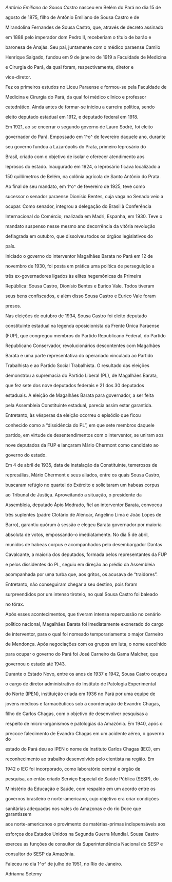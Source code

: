 

*Antônio Emiliano de Sousa Castro* nasceu em Belém do Pará no dia 15 de

agosto de 1875, filho de Antônio Emiliano de Sousa Castro e de

Mirandolina Fernandes de Sousa Castro, que, através de decreto assinado

em 1888 pelo imperador dom Pedro II, receberiam o título de barão e

baronesa de Anajás. Seu pai, juntamente com o médico paraense Camilo

Henrique Salgado, fundou em 9 de janeiro de 1919 a Faculdade de Medicina

e Cirurgia do Pará, da qual foram, respectivamente, diretor e

vice-diretor.



Fez os primeiros estudos no Liceu Paraense e formou-se pela Faculdade de

Medicina e Cirurgia do Pará, da qual foi médico clínico e professor

catedrático. Ainda antes de formar-se iniciou a carreira política, sendo

eleito deputado estadual em 1912, e deputado federal em 1918.



Em 1921, ao se encerrar o segundo governo de Lauro Sodré, foi eleito

governador do Pará. Empossado em 1^o^ de fevereiro daquele ano, durante

seu governo fundou a Lazarópolis do Prata, primeiro leprosário do

Brasil, criado com o objetivo de isolar e oferecer atendimento aos

leprosos do estado. Inaugurado em 1924, o leprosário ficava localizado a

150 quilômetros de Belém, na colônia agrícola de Santo Antônio do Prata.

Ao final de seu mandato, em 1^o^ de fevereiro de 1925, teve como

sucessor o senador paraense Dionísio Bentes, cuja vaga no Senado veio a

ocupar. Como senador, integrou a delegação do Brasil à Conferência

Internacional do Comércio, realizada em Madri, Espanha, em 1930. Teve o

mandato suspenso nesse mesmo ano decorrência da vitória revolução

deflagrada em outubro, que dissolveu todos os órgãos legislativos do

país.



Iniciado o governo do interventor Magalhães Barata no Pará em 12 de

novembro de 1930, foi posta em prática uma política de perseguição a

três ex-governadores ligados às elites hegemônicas da Primeira

República: Sousa Castro, Dionísio Bentes e Eurico Vale. Todos tiveram

seus bens confiscados, e além disso Sousa Castro e Eurico Vale foram

presos.



Nas eleições de outubro de 1934, Sousa Castro foi eleito deputado

constituinte estadual na legenda oposicionista da Frente Única Paraense

(FUP), que congregou membros do Partido Republicano Federal, do Partido

Republicano Conservador, revolucionários descontentes com Magalhães

Barata e uma parte representativa do operariado vinculada ao Partido

Trabalhista e ao Partido Social Trabalhista. O resultado das eleições

demonstrou a supremacia do Partido Liberal (PL), de Magalhães Barata,

que fez sete dos nove deputados federais e 21 dos 30 deputados

estaduais. A eleição de Magalhães Barata para governador, a ser feita

pela Assembleia Constituinte estadual, parecia assim estar garantida.

Entretanto, às vésperas da eleição ocorreu o episódio que ficou

conhecido como a “dissidência do PL”, em que sete membros daquele

partido, em virtude de desentendimentos com o interventor, se uniram aos

nove deputados da FUP e lançaram Mário Chermont como candidato ao

governo do estado.



Em 4 de abril de 1935, data de instalação da Constituinte, temerosos de

represálias, Mário Chermont e seus aliados, entre os quais Sousa Castro,

buscaram refúgio no quartel do Exército e solicitaram um habeas corpus

ao Tribunal de Justiça. Aproveitando a situação, o presidente da

Assembleia, deputado Ápio Medrado, fiel ao interventor Barata, convocou

três suplentes (padre Clotário de Alencar, Angelino Lima e João Lopes de

Barro), garantiu quórum à sessão e elegeu Barata governador por maioria

absoluta de votos, empossando-o imediatamente. No dia 5 de abril,

munidos de habeas corpus e acompanhados pelo desembargador Dantas

Cavalcante, a maioria dos deputados, formada pelos representantes da FUP

e pelos dissidentes do PL, seguiu em direção ao prédio da Assembleia

acompanhada por uma turba que, aos gritos, os acusava de “traidores”.

Entretanto, não conseguiram chegar a seu destino, pois foram

surpreendidos por um intenso tiroteio, no qual Sousa Castro foi baleado

no tórax.



Após esses acontecimentos, que tiveram intensa repercussão no cenário

político nacional, Magalhães Barata foi imediatamente exonerado do cargo

de interventor, para o qual foi nomeado temporariamente o major Carneiro

de Mendonça. Após negociações com os grupos em luta, o nome escolhido

para ocupar o governo do Pará foi José Carneiro da Gama Malcher, que

governou o estado até 1943.



Durante o Estado Novo, entre os anos de 1937 e 1942, Sousa Castro ocupou

o cargo de diretor administrativo do Instituto de Patologia Experimental

do Norte (IPEN), instituição criada em 1936 no Pará por uma equipe de

jovens médicos e farmacêuticos sob a coordenação de Evandro Chagas,

filho de Carlos Chagas, com o objetivo de desenvolver pesquisas a

respeito de micro-organismos e patologias da Amazônia. Em 1940, após o

precoce falecimento de Evandro Chagas em um acidente aéreo, o governo do

estado do Pará deu ao IPEN o nome de Instituto Carlos Chagas (IEC), em

reconhecimento ao trabalho desenvolvido pelo cientista na região. Em

1942 o IEC foi incorporado, como laboratório central e órgão de

pesquisa, ao então criado Serviço Especial de Saúde Pública (SESP), do

Ministério da Educação e Saúde, com respaldo em um acordo entre os

governos brasileiro e norte-americano, cujo objetivo era criar condições

sanitárias adequadas nos vales do Amazonas e do rio Doce que garantissem

aos norte-americanos o provimento de matérias-primas indispensáveis aos

esforços dos Estados Unidos na Segunda Guerra Mundial. Sousa Castro

exerceu as funções de consultor da Superintendência Nacional do SESP e

consultor do SESP da Amazônia.



Faleceu no dia 1^o^ de julho de 1951, no Rio de Janeiro.



Adrianna Setemy



